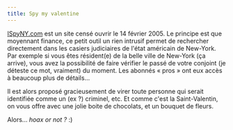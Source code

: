 ```yaml
---
title: Spy my valentine
---
```


[ISpyNY.com](http://www.ispyny.com/) est un site censé ouvrir le 14 février
2005. Le principe est que moyennant finance, ce petit outil un rien intrusif
permet de rechercher directement dans les casiers judiciaires de l'état
américain de New-York. Par exemple si vous êtes résident(e) de la belle ville
de New-York (ça arrive), vous avez la possibilité de faire vérifier le passé
de votre conjoint (je déteste ce mot, vraiment) du moment. Les abonnés « pros
» ont eux accès à beaucoup plus de détails...

Il est alors proposé gracieusement de virer toute personne qui serait
identifiée comme un (ex ?) criminel, etc. Et comme c'est la Saint-Valentin, on
vous offre avec une jolie boite de chocolats, et un bouquet de fleurs.

Alors... _hoax or not ?_ :)

